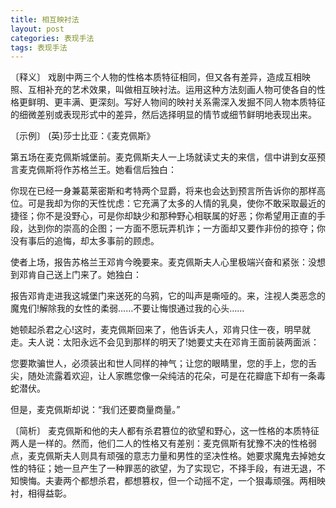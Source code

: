 ```yaml
---
title: 相互映衬法
layout: post
categories: 表现手法
tags: 表现手法
---
```


〔释义〕 戏剧中两三个人物的性格本质特征相同，但又各有差异，造成互相映照、互相补充的艺术效果，叫做相互映衬法。运用这种方法刻画人物可使各自的性格更鲜明、更丰满、更深刻。写好人物间的映衬关系需深入发掘不同人物本质特征的细微差别或表现形式中的差异，然后选择明显的情节或细节鲜明地表现出来。

〔示例〕 (英)莎士比亚：《麦克佩斯》

第五场在麦克佩斯城堡前。麦克佩斯夫人一上场就读丈夫的来信，信中讲到女巫预言麦克佩斯将作苏格兰王。她看信后独白：

你现在已经一身兼葛莱密斯和考特两个显爵，将来也会达到预言所告诉你的那样高位。可是我却为你的天性忧虑：它充满了太多的人情的乳臭，使你不敢采取最近的捷径；你不是没野心，可是你却缺少和那种野心相联属的好恶；你希望用正直的手段，达到你的崇高的企图；一方面不愿玩弄机诈；一方面却又要作非份的掠夺；你没有事后的追悔，却太多事前的顾虑。

使者上场，报告苏格兰王邓肯今晚要来。麦克佩斯夫人心里极端兴奋和紧张：没想到邓肯自己送上门来了。她独白：

报告邓肯走进我这城堡门来送死的乌鸦，它的叫声是嘶哑的。来，注视人类恶念的魔鬼们!解除我的女性的柔弱……不要让悔恨通过我的心头……

她顿起杀君之心!这时，麦克佩斯回来了，他告诉夫人，邓肯只住一夜，明早就走。夫人说：太阳永远不会见到那样的明天了!她要丈夫在邓肯王面前装两面派：

您要欺骗世人，必须装出和世人同样的神气；让您的眼睛里，您的手上，您的舌尖，随处流露着欢迎，让人家瞧您像一朵纯洁的花朵，可是在花瓣底下却有一条毒蛇潜伏。

但是，麦克佩斯却说：“我们还要商量商量。”

〔简析〕 麦克佩斯和他的夫人都有杀君篡位的欲望和野心，这一性格的本质特征两人是一样的。然而，他们二人的性格又有差别：麦克佩斯有犹豫不决的性格弱点，麦克佩斯夫人则具有顽强的意志力量和男性的坚决性格。她要求魔鬼去掉她女性的特征；她一旦产生了一种罪恶的欲望，为了实现它，不择手段，有进无退，不知懊悔。夫妻两个都想杀君，都想篡权，但一个动摇不定，一个狠毒顽强。两相映衬，相得益彰。 